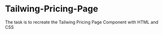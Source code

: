 # Tailwing-Pricing-Page

The task is to recreate the Tailwing Pricing Page Component with HTML and CSS
